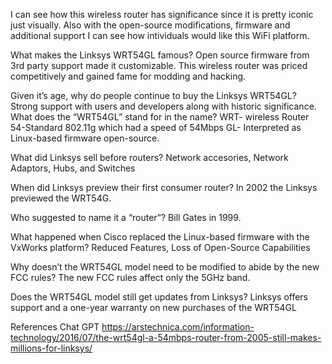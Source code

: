 I can see how this wireless router has significance since it is pretty iconic just visually. Also with the open-source modifications, firmware and additional support I can see how intividuals would like this WiFi platform.

What makes the Linksys WRT54GL famous? Open source firmware from 3rd party support made it customizable. This wireless router was priced competitively and gained fame for modding and hacking.

Given it’s age, why do people continue to buy the Linksys WRT54GL? Strong support with users and developers along with historic significance.
What does the “WRT54GL” stand for in the name?
WRT- wireless Router
54-Standard 802.11g which had a speed of 54Mbps
GL- Interpreted as Linux-based firmware open-source.

What did Linksys sell before routers? Network accesories, Network Adaptors, Hubs, and Switches

When did Linksys preview their first consumer router? In 2002 the Linksys previewed the WRT54G. 

Who suggested to name it a “router”? Bill Gates in 1999.

What happened when Cisco replaced the Linux-based firmware with the VxWorks platform? Reduced Features, Loss of Open-Source Capabilities

Why doesn’t the WRT54GL model need to be modified to abide by the new FCC rules?  The new FCC rules affect only the 5GHz band.

Does the WRT54GL model still get updates from Linksys? Linksys offers support and a one-year warranty on new purchases of the WRT54GL

References
Chat GPT
https://arstechnica.com/information-technology/2016/07/the-wrt54gl-a-54mbps-router-from-2005-still-makes-millions-for-linksys/
